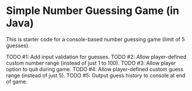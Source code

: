 # Simple Number Guessing Game (in Java)

This is starter code for a console-based number guessing game (limit of 5 guesses).

TODO #1: Add input validation for guesses.
TODO #2: Allow player-defined custom number range (instead of just 1 to 100).
TODO #3: Allow player option to quit during game.
TODO #4: Allow player-defined custom guess range (instead of just 5).
TODO #5: Output guess history to console at end of game.
